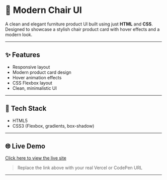 # 💺 Modern Chair UI

A clean and elegant furniture product UI built using just **HTML** and **CSS**. Designed to showcase a stylish chair product card with hover effects and a modern look.

---

## ✨ Features

- Responsive layout
- Modern product card design
- Hover animation effects
- CSS Flexbox layout
- Clean, minimalistic UI

---

## 🔧 Tech Stack

- HTML5
- CSS3 (Flexbox, gradients, box-shadow)

---

## 🌐 Live Demo

[Click here to view the live site](https://modern-chair-product-page.vercel.app)

> Replace the link above with your real Vercel or CodePen URL

---



